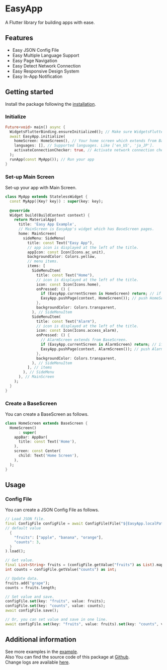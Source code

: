 <!-- 
This README describes the package. If you publish this package to pub.dev,
this README's contents appear on the landing page for your package.

For information about how to write a good package README, see the guide for
[writing package pages](https://dart.dev/guides/libraries/writing-package-pages). 

For general information about developing packages, see the Dart guide for
[creating packages](https://dart.dev/guides/libraries/create-library-packages)
and the Flutter guide for
[developing packages and plugins](https://flutter.dev/developing-packages). 
-->

# EasyApp
A Flutter library for building apps with ease.

## Features

- Easy JSON Config File
- Easy Multiple Language Support
- Easy Page Navigation
- Easy Detect Network Connection
- Easy Responsive Design System
- Easy In-App Notification

## Getting started

Install the package following the [installation](https://pub.dev/packages/easy_app/install).

### Initialize
```dart
Future<void> main() async {
  WidgetsFlutterBinding.ensureInitialized(); // Make sure WidgetsFlutterBinding is initialized.
  await EasyApp.initialize(
    homeScreen: HomeScreen(), // Your home screen which extends from BaseScreen. 
    languages: [], // Supported languages. Like ['en_US', 'ja_JP'].
    activateConnectionChecker: true, // Activate network connection checker.
  );
  runApp(const MyApp()); // Run your app
}
```

### Set-up Main Screen
Set-up your app with Main Screen.
```dart
class MyApp extends StatelessWidget {
  const MyApp({Key? key}) : super(key: key);
  
  @override
  Widget build(BuildContext context) {
    return MaterialApp(
      title: 'Easy App Example',
      // MainScreen is EasyApp's widget which has BaseScreen pages.
      home: MainScreen(
        sideMenu: SideMenu(
          title: const Text("Easy App"),
          // app icon is displayed at the left of the title.
          appIcon: const Icon(Icons.ac_unit),
          backgroundColor: Colors.yellow,
          // menu items.
          items: [
            SideMenuItem(
              title: const Text("Home"),
              // icon is displayed at the left of the title.
              icon: const Icon(Icons.home),
              onPressed: () {
                if (EasyApp.currentScreen is HomeScreen) return; // if already on HomeScreen, do nothing.
                EasyApp.pushPage(context, HomeScreen()); // push HomeScreen.
              },
              backgroundColor: Colors.transparent,
            ), // SideMenuItem
            SideMenuItem(
              title: const Text("Alarm"),
              // icon is displayed at the left of the title.
              icon: const Icon(Icons.access_alarm),
              onPressed: () {
                // AlarmScreen extends from BaseScreen.
                if (EasyApp.currentScreen is AlarmScreen) return; // if already on AlarmScreen, do nothing.
                EasyApp.pushPage(context, AlarmScreen()); // push AlarmScreen.
              },
              backgroundColor: Colors.transparent,
            ), // SideMenuItem
          ], // items
        ), // SideMenu
      ), // MainScreen
    );
  }
}
```

### Create a BaseScreen
You can create a BaseScreen as follows.
```dart
class HomeScreen extends BaseScreen {
  HomeScreen()
      : super(
    appBar: AppBar(
      title: const Text('Home'),
    ),
    screen: const Center(
      child: Text('Home Screen'),
    ),
  );
}
```

## Usage

### Config File
You can create a JSON Config File as follows.
```dart
// Load JSON file.
final ConfigFile configFile = await ConfigFile(File("${EasyApp.localPath}/config.json"),
// default value
  {
    "fruits": ["apple", "banana", "orange"],
    "counts": 3,
  }
).load();

// Get value.
final List<String> fruits = (configFile.getValue("fruits") as List).map((fruit) => fruit as String).toList();
int counts = configFile.getValue("counts") as int;

// Update data.
fruits.add("grape");
counts = fruits.length;

// Set value and save.
configFile.set(key: "fruits", value: fruits);
configFile.set(key: "counts", value: counts);
await configFile.save();

// Or, you can set value and save in one line.
await configFile.set(key: "fruits", value: fruits).set(key: "counts", value: counts).save();
```

## Additional information

See more examples in the [example](https://pub.dev/packages/easy_app/example).  
Also You can find the source code of this package at [Github](https://github.com/yuko1101/EasyApp).  
Change logs are available [here](https://pub.dev/packages/easy_app/changelog).  
